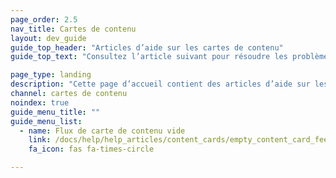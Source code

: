 ```yaml
---
page_order: 2.5
nav_title: Cartes de contenu
layout: dev_guide
guide_top_header: "Articles d’aide sur les cartes de contenu"
guide_top_text: "Consultez l’article suivant pour résoudre les problèmes sur les cartes de contenu. <br><br> Apprenez-en plus sur la multitude de façons d’intégrer des cartes de contenu dans vos campagnes et vos Canvas dans la section <a href='/docs/user_guide/message_building_by_channel/content_cards/'>Cartes de contenu</a> !"

page_type: landing
description: "Cette page d’accueil contient des articles d’aide sur les cartes de contenu."
channel: cartes de contenu
noindex: true
guide_menu_title: ""
guide_menu_list:
  - name: Flux de carte de contenu vide
    link: /docs/help/help_articles/content_cards/empty_content_card_feed/
    fa_icon: fas fa-times-circle

---
```

